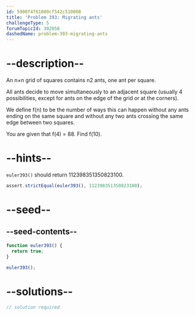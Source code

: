 ```yaml
---
id: 5900f4f61000cf542c510008
title: 'Problem 393: Migrating ants'
challengeType: 5
forumTopicId: 302058
dashedName: problem-393-migrating-ants
---
```


# --description--

An n×n grid of squares contains n2 ants, one ant per square.

All ants decide to move simultaneously to an adjacent square (usually 4 possibilities, except for ants on the edge of the grid or at the corners).

We define f(n) to be the number of ways this can happen without any ants ending on the same square and without any two ants crossing the same edge between two squares.

You are given that f(4) = 88. Find f(10).

# --hints--

`euler393()` should return 112398351350823100.

```js
assert.strictEqual(euler393(), 112398351350823100);
```

# --seed--

## --seed-contents--

```js
function euler393() {
  return true;
}

euler393();
```

# --solutions--

```js
// solution required
```
